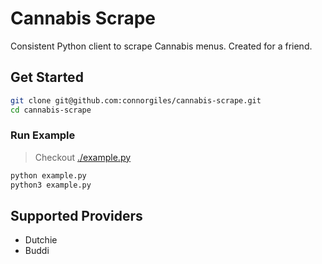 # Cannabis Scrape 

Consistent Python client to scrape Cannabis menus. Created for a friend.

## Get Started
```sh
git clone git@github.com:connorgiles/cannabis-scrape.git
cd cannabis-scrape
```


### Run Example
> Checkout [./example.py](./example.py)
```sh
python example.py
python3 example.py
```


## Supported Providers
- Dutchie
- Buddi